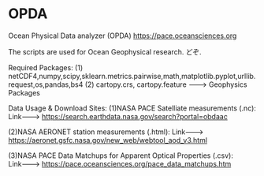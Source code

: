 # OPDA
Ocean Physical Data analyzer (OPDA)
https://pace.oceansciences.org

The scripts are used for Ocean Geophysical research. 
どぞ.

Required Packages: 
(1) netCDF4,numpy,scipy,sklearn.metrics.pairwise,math,matplotlib.pyplot,urllib.request,os,pandas,bs4
(2) cartopy.crs, cartopy.feature ---> Geophysics Packages

Data Usage & Download Sites:
(1)NASA PACE Satelliate measurements (.nc): 
Link--->  https://search.earthdata.nasa.gov/search?portal=obdaac

(2)NASA AERONET station measurements (.html): 
Link---> https://aeronet.gsfc.nasa.gov/new_web/webtool_aod_v3.html

(3)NASA PACE Data Matchups for Apparent Optical Properties (.csv):  
Link---> https://pace.oceansciences.org/pace_data_matchups.htm

